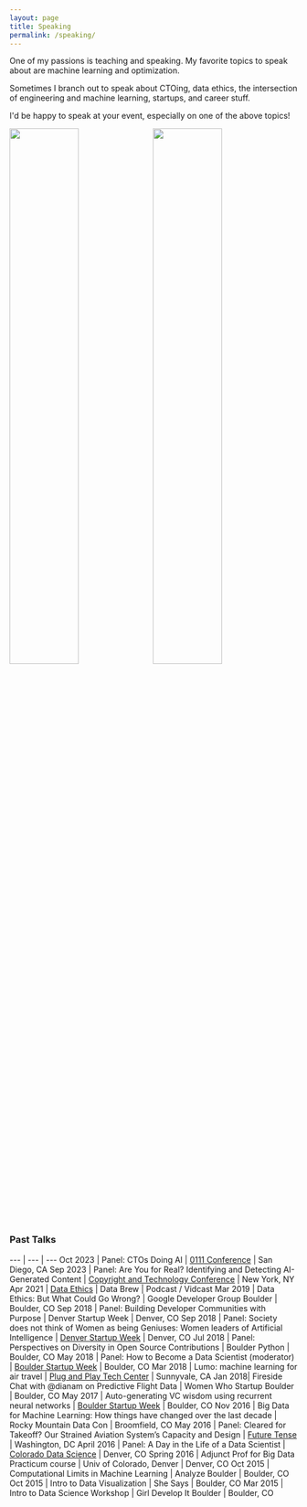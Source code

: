 ```yaml
---
layout: page
title: Speaking
permalink: /speaking/
---
```


<!-- <img style="float: left; margin-top: 18px; margin-right: 20px; width: 54vh;" src="/images/diana_wlp.jpg"/>-->

One of my passions is teaching and speaking. My favorite topics to speak about are machine learning and optimization.

Sometimes I branch out to speak about CTOing, data ethics, the intersection of engineering and machine learning, startups, and career stuff. 

I'd be happy to speak at your event, especially on one of the above topics!

<img src="/images/ab_2017.jpg" width="49%"/> <img src="/images/bsw_2018.jpg" width="49%"/> 

### Past Talks

--- | --- | ---
Oct 2023 | Panel: CTOs Doing AI | [0111 Conference](https://7ctos.com/0111conference) | San Diego, CA
Sep 2023 | Panel: Are You for Real? Identifying and Detecting AI-Generated Content | [Copyright and Technology Conference](https://copyrightandtechconf.com/) | New York, NY
Apr 2021 | [Data Ethics](https://www.youtube.com/watch?v=QMbzsVatZYA) | Data Brew | Podcast / Vidcast
Mar 2019 | Data Ethics: But What Could Go Wrong? | Google Developer Group Boulder | Boulder, CO
Sep 2018 | Panel: Building Developer Communities with Purpose | Denver Startup Week | Denver, CO
Sep 2018 | Panel: Society does not think of Women as being Geniuses: Women leaders of Artificial Intelligence | [Denver Startup Week](https://www.denverstartupweek.org/schedule/3907-society-does-not-think-of-women-as-being-geniuses-we-want-to-introduce-you-to-women-leaders-of-artificial-intelligence) | Denver, CO
Jul 2018 | Panel: Perspectives on Diversity in Open Source Contributions | Boulder Python | Boulder, CO
May 2018 | Panel: How to Become a Data Scientist (moderator) | [Boulder Startup Week](https://boulderstartupweek.com/) | Boulder, CO
Mar 2018 | Lumo: machine learning for air travel | [Plug and Play Tech Center](https://www.plugandplaytechcenter.com/) | Sunnyvale, CA
Jan 2018| Fireside Chat with @dianam on Predictive Flight Data | Women Who Startup Boulder | Boulder, CO
May 2017 | Auto-generating VC wisdom using recurrent neural networks | [Boulder Startup Week](https://boulderstartupweek.com/) | Boulder, CO
Nov 2016 | Big Data for Machine Learning: How things have changed over the last decade | Rocky Mountain Data Con | Broomfield, CO
May 2016 | Panel: Cleared for Takeoff? Our Strained Aviation System’s Capacity and Design | [Future Tense](https://www.newamerica.org/future-tense/events/why-does-it-still-take-5-hours-to-fly-cross-country/) | Washington, DC
April 2016 | Panel: A Day in the Life of a Data Scientist | [Colorado Data Science](https://www.meetup.com/Colorado-Data-Science/events/229287958/?a=socialmedia) | Denver, CO
Spring 2016 | Adjunct Prof for Big Data Practicum course | Univ of Colorado, Denver | Denver, CO
Oct 2015 | Computational Limits in Machine Learning | Analyze Boulder | Boulder, CO
Oct 2015 | Intro to Data Visualization | She Says | Boulder, CO
Mar 2015 | Intro to Data Science Workshop | Girl Develop It Boulder | Boulder, CO